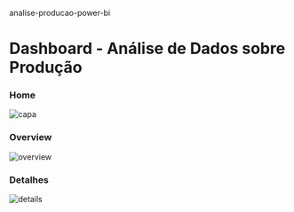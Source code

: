 analise-producao-power-bi

# Dashboard - Análise de Dados sobre Produção



### Home
![capa](https://user-images.githubusercontent.com/56509130/210861689-1a534626-364b-4713-897d-389f48f8884a.png)

### Overview
![overview](https://user-images.githubusercontent.com/56509130/210861728-583143ae-87c4-41b1-b90b-9799d8f4ebd5.png)


### Detalhes
![details](https://user-images.githubusercontent.com/56509130/210861747-1a80d403-93ba-4810-875c-89e1d774be65.png)
